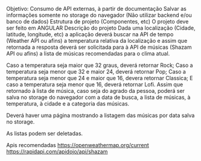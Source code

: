 Objetivo:
Consumo de API externas, à partir de documentação
Salvar as informações somente no storage do navegador (Não utilizar backend e/ou banco de dados)
Estrutura de projeto (Componentes, etc)
O projeto deve ser feito em ANGULAR
Descrição do projeto
Dada uma localização (Cidade, latitude, longitude, etc) a aplicação deverá buscar na API de tempo (Weather API ou afins) a temperatura relativa da localização e assim que retornada a resposta deverá ser solicitada para à API de músicas (Shazam API ou afins) a lista de músicas recomendadas para o clima atual.

Caso a temperatura seja maior que 32 graus, deverá retornar Rock;
Caso a temperatura seja menor que 32 e maior 24, deverá retornar Pop;
Caso a temperatura seja menor que 24 e maior que 16, devera retornar Classica;
E caso a temperatura seja menor que 16, deverá retornar Lofi.
Assim que retornado à lista de música, caso seja do agrado da pessoa, poderá ser salva no storage do navegador com a data de busca, a lista de músicas, à temperatura, à cidade e a categoria das músicas.

Deverá haver uma página mostrando a listagem das músicas por data salva no storage.

As listas podem ser deletadas.

Apis recomendadas
https://openweathermap.org/current
https://rapidapi.com/apidojo/api/shazam
